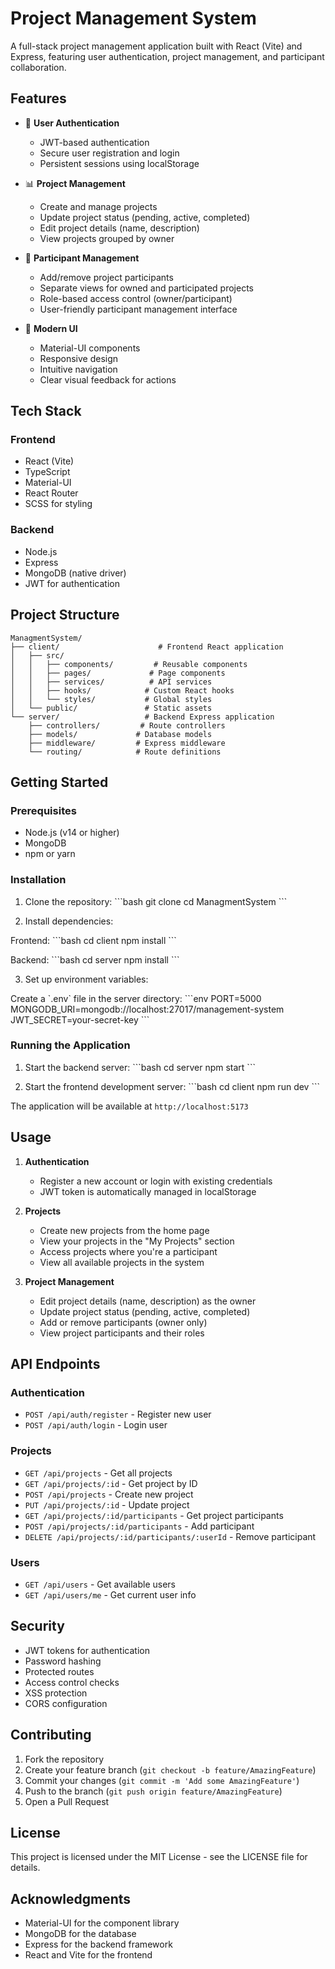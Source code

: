 # Project Management System

A full-stack project management application built with React (Vite) and Express, featuring user authentication, project management, and participant collaboration.

## Features

- 🔐 **User Authentication**
  - JWT-based authentication
  - Secure user registration and login
  - Persistent sessions using localStorage

- 📊 **Project Management**
  - Create and manage projects
  - Update project status (pending, active, completed)
  - Edit project details (name, description)
  - View projects grouped by owner

- 👥 **Participant Management**
  - Add/remove project participants
  - Separate views for owned and participated projects
  - Role-based access control (owner/participant)
  - User-friendly participant management interface

- 🎨 **Modern UI**
  - Material-UI components
  - Responsive design
  - Intuitive navigation
  - Clear visual feedback for actions

## Tech Stack

### Frontend
- React (Vite)
- TypeScript
- Material-UI
- React Router
- SCSS for styling

### Backend
- Node.js
- Express
- MongoDB (native driver)
- JWT for authentication

## Project Structure

```
ManagmentSystem/
├── client/                      # Frontend React application
│   ├── src/
│   │   ├── components/         # Reusable components
│   │   ├── pages/             # Page components
│   │   ├── services/          # API services
│   │   ├── hooks/            # Custom React hooks
│   │   └── styles/           # Global styles
│   └── public/               # Static assets
└── server/                   # Backend Express application
    ├── controllers/         # Route controllers
    ├── models/             # Database models
    ├── middleware/         # Express middleware
    └── routing/            # Route definitions
```

## Getting Started

### Prerequisites
- Node.js (v14 or higher)
- MongoDB
- npm or yarn

### Installation

1. Clone the repository:
\`\`\`bash
git clone <repository-url>
cd ManagmentSystem
\`\`\`

2. Install dependencies:

Frontend:
\`\`\`bash
cd client
npm install
\`\`\`

Backend:
\`\`\`bash
cd server
npm install
\`\`\`

3. Set up environment variables:

Create a \`.env\` file in the server directory:
\`\`\`env
PORT=5000
MONGODB_URI=mongodb://localhost:27017/management-system
JWT_SECRET=your-secret-key
\`\`\`

### Running the Application

1. Start the backend server:
\`\`\`bash
cd server
npm start
\`\`\`

2. Start the frontend development server:
\`\`\`bash
cd client
npm run dev
\`\`\`

The application will be available at `http://localhost:5173`

## Usage

1. **Authentication**
   - Register a new account or login with existing credentials
   - JWT token is automatically managed in localStorage

2. **Projects**
   - Create new projects from the home page
   - View your projects in the "My Projects" section
   - Access projects where you're a participant
   - View all available projects in the system

3. **Project Management**
   - Edit project details (name, description) as the owner
   - Update project status (pending, active, completed)
   - Add or remove participants (owner only)
   - View project participants and their roles

## API Endpoints

### Authentication
- `POST /api/auth/register` - Register new user
- `POST /api/auth/login` - Login user

### Projects
- `GET /api/projects` - Get all projects
- `GET /api/projects/:id` - Get project by ID
- `POST /api/projects` - Create new project
- `PUT /api/projects/:id` - Update project
- `GET /api/projects/:id/participants` - Get project participants
- `POST /api/projects/:id/participants` - Add participant
- `DELETE /api/projects/:id/participants/:userId` - Remove participant

### Users
- `GET /api/users` - Get available users
- `GET /api/users/me` - Get current user info

## Security

- JWT tokens for authentication
- Password hashing
- Protected routes
- Access control checks
- XSS protection
- CORS configuration

## Contributing

1. Fork the repository
2. Create your feature branch (`git checkout -b feature/AmazingFeature`)
3. Commit your changes (`git commit -m 'Add some AmazingFeature'`)
4. Push to the branch (`git push origin feature/AmazingFeature`)
5. Open a Pull Request

## License

This project is licensed under the MIT License - see the LICENSE file for details.

## Acknowledgments

- Material-UI for the component library
- MongoDB for the database
- Express for the backend framework
- React and Vite for the frontend
